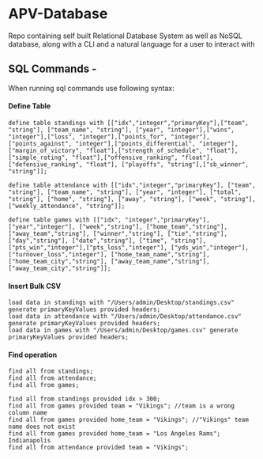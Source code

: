 # APV-Database
Repo containing self built Relational Database System as well as NoSQL database, along with a CLI and a natural language for a user to interact with

## SQL Commands - 
When running sql commands use following syntax:

#### Define Table
  ```
  define table standings with [["idx","integer","primaryKey"],["team", "string"], ["team_name", "string"], ["year", "integer"],["wins", "integer"],["loss", "integer"],["points_for", "integer"],["points_against", "integer"],["points_differential", "integer"],["margin_of_victory", "float"],["strength_of_schedule", "float"],["simple_rating", "float"],["offensive_ranking", "float"],["defensive_ranking", "float"], ["playoffs", "string"],["sb_winner", "string"]];
  ```
  ```
  define table attendance with [["idx","integer","primaryKey"], ["team", "string"], ["team_name", "string"], ["year", "integer"], ["total", "string"], ["home", "string"], ["away", "string"], ["week", "string"], ["weekly_attendance", "string"]];
  ```
  ```
  define table games with [["idx", "integer","primaryKey"], ["year","integer"], ["week","string"], ["home_team","string"],["away_team","string"], ["winner","string"], ["tie","string"], ["day","string"], ["date","string"], ["time", "string"], ["pts_win","integer"],["pts_loss","integer"], ["yds_win","integer"], ["turnover_loss","integer"], ["home_team_name","string"],["home_team_city","string"], ["away_team_name","string"], ["away_team_city","string"]];
  ```
#### Insert Bulk CSV
  ```
  load data in standings with "/Users/admin/Desktop/standings.csv" generate primaryKeyValues provided headers;
  load data in attendance with "/Users/admin/Desktop/attendance.csv" generate primaryKeyValues provided headers;
  load data in games with "/Users/admin/Desktop/games.csv" generate primaryKeyValues provided headers;
  ```
#### Find operation
  ```
  find all from standings;
  find all from attendance;
  find all from games;
  ```
  ```
  find all from standings provided idx > 300;
  find all from games provided team = "Vikings"; //team is a wrong column name
  find all from games provided home_team = "Vikings"; //"Vikings" team name does not exist
  find all from games provided home_team = "Los Angeles Rams"; 
  Indianapolis
  find all from attendance provided team = "Vikings";
  ```

